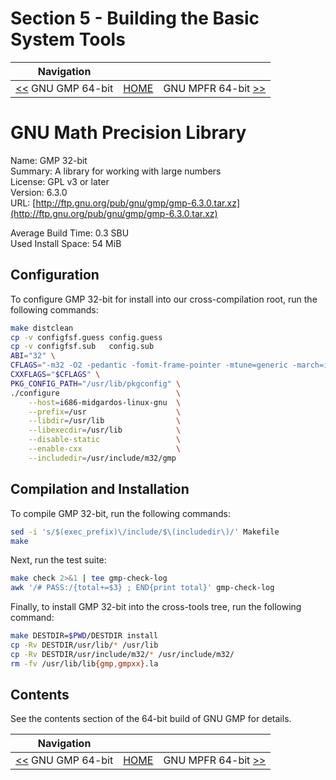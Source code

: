 # Section 5 - Building the Basic System Tools

| Navigation |||
| --- | --- | ---: |
| [<<](./GNUGMP64bit.md) GNU GMP 64-bit | [HOME](../README.md) | GNU MPFR 64-bit [>>](./GNUMPFR64bit.md) |

# GNU Math Precision Library

Name: GMP 32-bit<br />
Summary: A library for working with large numbers<br />
License: GPL v3 or later<br />
Version: 6.3.0<br />
URL: [http://ftp.gnu.org/pub/gnu/gmp/gmp-6.3.0.tar.xz](http://ftp.gnu.org/pub/gnu/gmp/gmp-6.3.0.tar.xz)<br />

Average Build Time: 0.3 SBU<br />
Used Install Space: 54 MiB<br />

## Configuration

To configure GMP 32-bit for install into our cross-compilation root, run the following commands:

```bash
make distclean
cp -v configfsf.guess config.guess
cp -v configfsf.sub   config.sub
ABI="32" \
CFLAGS="-m32 -O2 -pedantic -fomit-frame-pointer -mtune=generic -march=i686" \
CXXFLAGS="$CFLAGS" \
PKG_CONFIG_PATH="/usr/lib/pkgconfig" \
./configure                          \
    --host=i686-midgardos-linux-gnu  \
    --prefix=/usr                    \
    --libdir=/usr/lib                \
    --libexecdir=/usr/lib            \
    --disable-static                 \
    --enable-cxx                     \
    --includedir=/usr/include/m32/gmp
```

## Compilation and Installation

To compile GMP 32-bit, run the following commands:

```bash
sed -i 's/$(exec_prefix)\/include/$\(includedir\)/' Makefile
make
```

Next, run the test suite:

```bash
make check 2>&1 | tee gmp-check-log
awk '/# PASS:/{total+=$3} ; END{print total}' gmp-check-log
```

Finally, to install GMP 32-bit into the cross-tools tree, run the following command:

```bash
make DESTDIR=$PWD/DESTDIR install
cp -Rv DESTDIR/usr/lib/* /usr/lib
cp -Rv DESTDIR/usr/include/m32/* /usr/include/m32/
rm -fv /usr/lib/lib{gmp,gmpxx}.la
```

## Contents

See the contents section of the 64-bit build of GNU GMP for details.

| Navigation |||
| --- | --- | ---: |
| [<<](./GNUGMP64bit.md) GNU GMP 64-bit | [HOME](../README.md) | GNU MPFR 64-bit [>>](./GNUMPFR64bit.md) |
